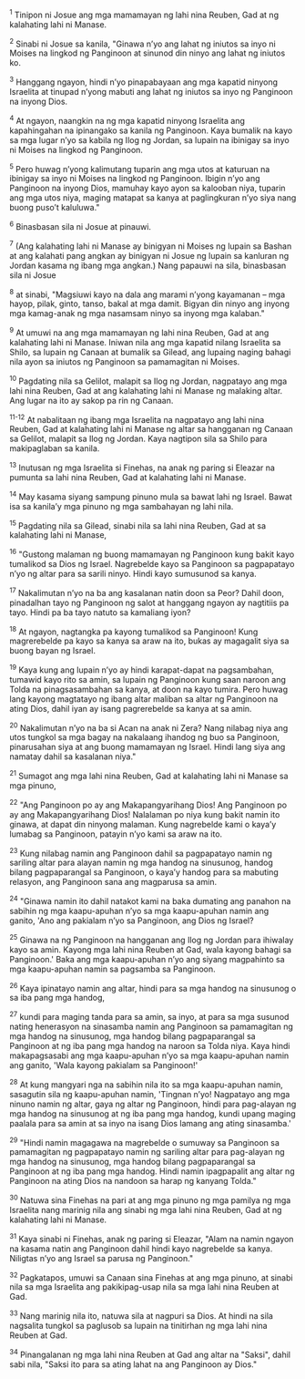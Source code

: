<sup>1</sup>
Tinipon ni Josue ang mga mamamayan ng lahi nina Reuben, Gad at ng kalahating lahi ni Manase. 

<sup>2</sup>
Sinabi ni Josue sa kanila, "Ginawa nʼyo ang lahat ng iniutos sa inyo ni Moises na lingkod ng Panginoon at sinunod din ninyo ang lahat ng iniutos ko. 

<sup>3</sup>
Hanggang ngayon, hindi nʼyo pinapabayaan ang mga kapatid ninyong Israelita at tinupad nʼyong mabuti ang lahat ng iniutos sa inyo ng Panginoon na inyong Dios. 

<sup>4</sup>
At ngayon, naangkin na ng mga kapatid ninyong Israelita ang kapahingahan na ipinangako sa kanila ng Panginoon. Kaya bumalik na kayo sa mga lugar nʼyo sa kabila ng Ilog ng Jordan, sa lupain na ibinigay sa inyo ni Moises na lingkod ng Panginoon. 

<sup>5</sup>
Pero huwag nʼyong kalimutang tuparin ang mga utos at katuruan na ibinigay sa inyo ni Moises na lingkod ng Panginoon. Ibigin nʼyo ang Panginoon na inyong Dios, mamuhay kayo ayon sa kalooban niya, tuparin ang mga utos niya, maging matapat sa kanya at paglingkuran nʼyo siya nang buong pusoʼt kaluluwa." 

<sup>6</sup>
Binasbasan sila ni Josue at pinauwi. 

<sup>7</sup>
(Ang kalahating lahi ni Manase ay binigyan ni Moises ng lupain sa Bashan at ang kalahati pang angkan ay binigyan ni Josue ng lupain sa kanluran ng Jordan kasama ng ibang mga angkan.) Nang papauwi na sila, binasbasan sila ni Josue 

<sup>8</sup>
at sinabi, "Magsiuwi kayo na dala ang marami nʼyong kayamanan – mga hayop, pilak, ginto, tanso, bakal at mga damit. Bigyan din ninyo ang inyong mga kamag-anak ng mga nasamsam ninyo sa inyong mga kalaban." 

<sup>9</sup>
At umuwi na ang mga mamamayan ng lahi nina Reuben, Gad at ang kalahating lahi ni Manase. Iniwan nila ang mga kapatid nilang Israelita sa Shilo, sa lupain ng Canaan at bumalik sa Gilead, ang lupaing naging bahagi nila ayon sa iniutos ng Panginoon sa pamamagitan ni Moises. 

<sup>10</sup>
Pagdating nila sa Gelilot, malapit sa Ilog ng Jordan, nagpatayo ang mga lahi nina Reuben, Gad at ang kalahating lahi ni Manase ng malaking altar. Ang lugar na ito ay sakop pa rin ng Canaan.

<sup>11-12</sup>
At nabalitaan ng ibang mga Israelita na nagpatayo ang lahi nina Reuben, Gad at kalahating lahi ni Manase ng altar sa hangganan ng Canaan sa Gelilot, malapit sa Ilog ng Jordan. Kaya nagtipon sila sa Shilo para makipaglaban sa kanila. 

<sup>13</sup>
Inutusan ng mga Israelita si Finehas, na anak ng paring si Eleazar na pumunta sa lahi nina Reuben, Gad at kalahating lahi ni Manase. 

<sup>14</sup>
May kasama siyang sampung pinuno mula sa bawat lahi ng Israel. Bawat isa sa kanilaʼy mga pinuno ng mga sambahayan ng lahi nila. 

<sup>15</sup>
Pagdating nila sa Gilead, sinabi nila sa lahi nina Reuben, Gad at sa kalahating lahi ni Manase, 

<sup>16</sup>
"Gustong malaman ng buong mamamayan ng Panginoon kung bakit kayo tumalikod sa Dios ng Israel. Nagrebelde kayo sa Panginoon sa pagpapatayo nʼyo ng altar para sa sarili ninyo. Hindi kayo sumusunod sa kanya. 

<sup>17</sup>
Nakalimutan nʼyo na ba ang kasalanan natin doon sa Peor? Dahil doon, pinadalhan tayo ng Panginoon ng salot at hanggang ngayon ay nagtitiis pa tayo. Hindi pa ba tayo natuto sa kamaliang iyon? 

<sup>18</sup>
At ngayon, nagtangka pa kayong tumalikod sa Panginoon! Kung magrerebelde pa kayo sa kanya sa araw na ito, bukas ay magagalit siya sa buong bayan ng Israel. 

<sup>19</sup>
Kaya kung ang lupain nʼyo ay hindi karapat-dapat na pagsambahan, tumawid kayo rito sa amin, sa lupain ng Panginoon kung saan naroon ang Tolda na pinagsasambahan sa kanya, at doon na kayo tumira. Pero huwag lang kayong magtatayo ng ibang altar maliban sa altar ng Panginoon na ating Dios, dahil iyan ay isang pagrerebelde sa kanya at sa amin. 

<sup>20</sup>
Nakalimutan nʼyo na ba si Acan na anak ni Zera? Nang nilabag niya ang utos tungkol sa mga bagay na nakalaang ihandog ng buo sa Panginoon, pinarusahan siya at ang buong mamamayan ng Israel. Hindi lang siya ang namatay dahil sa kasalanan niya." 

<sup>21</sup>
Sumagot ang mga lahi nina Reuben, Gad at kalahating lahi ni Manase sa mga pinuno, 

<sup>22</sup>
"Ang Panginoon po ay ang Makapangyarihang Dios! Ang Panginoon po ay ang Makapangyarihang Dios! Nalalaman po niya kung bakit namin ito ginawa, at dapat din ninyong malaman. Kung nagrebelde kami o kayaʼy lumabag sa Panginoon, patayin nʼyo kami sa araw na ito. 

<sup>23</sup>
Kung nilabag namin ang Panginoon dahil sa pagpapatayo namin ng sariling altar para alayan namin ng mga handog na sinusunog, handog bilang pagpaparangal sa Panginoon, o kayaʼy handog para sa mabuting relasyon, ang Panginoon sana ang magparusa sa amin. 

<sup>24</sup>
"Ginawa namin ito dahil natakot kami na baka dumating ang panahon na sabihin ng mga kaapu-apuhan nʼyo sa mga kaapu-apuhan namin ang ganito, 'Ano ang pakialam nʼyo sa Panginoon, ang Dios ng Israel? 

<sup>25</sup>
Ginawa na ng Panginoon na hangganan ang Ilog ng Jordan para ihiwalay kayo sa amin. Kayong mga lahi nina Reuben at Gad, wala kayong bahagi sa Panginoon.' Baka ang mga kaapu-apuhan nʼyo ang siyang magpahinto sa mga kaapu-apuhan namin sa pagsamba sa Panginoon. 

<sup>26</sup>
Kaya ipinatayo namin ang altar, hindi para sa mga handog na sinusunog o sa iba pang mga handog, 

<sup>27</sup>
kundi para maging tanda para sa amin, sa inyo, at para sa mga susunod nating henerasyon na sinasamba namin ang Panginoon sa pamamagitan ng mga handog na sinusunog, mga handog bilang pagpaparangal sa Panginoon at ng iba pang mga handog na naroon sa Tolda niya. Kaya hindi makapagsasabi ang mga kaapu-apuhan nʼyo sa mga kaapu-apuhan namin ang ganito, 'Wala kayong pakialam sa Panginoon!' 

<sup>28</sup>
At kung mangyari nga na sabihin nila ito sa mga kaapu-apuhan namin, sasagutin sila ng kaapu-apuhan namin, 'Tingnan nʼyo! Nagpatayo ang mga ninuno namin ng altar, gaya ng altar ng Panginoon, hindi para pag-alayan ng mga handog na sinusunog at ng iba pang mga handog, kundi upang maging paalala para sa amin at sa inyo na isang Dios lamang ang ating sinasamba.' 

<sup>29</sup>
"Hindi namin magagawa na magrebelde o sumuway sa Panginoon sa pamamagitan ng pagpapatayo namin ng sariling altar para pag-alayan ng mga handog na sinusunog, mga handog bilang pagpaparangal sa Panginoon at ng iba pang mga handog. Hindi namin ipagpapalit ang altar ng Panginoon na ating Dios na nandoon sa harap ng kanyang Tolda." 

<sup>30</sup>
Natuwa sina Finehas na pari at ang mga pinuno ng mga pamilya ng mga Israelita nang marinig nila ang sinabi ng mga lahi nina Reuben, Gad at ng kalahating lahi ni Manase. 

<sup>31</sup>
Kaya sinabi ni Finehas, anak ng paring si Eleazar, "Alam na namin ngayon na kasama natin ang Panginoon dahil hindi kayo nagrebelde sa kanya. Niligtas nʼyo ang Israel sa parusa ng Panginoon." 

<sup>32</sup>
Pagkatapos, umuwi sa Canaan sina Finehas at ang mga pinuno, at sinabi nila sa mga Israelita ang pakikipag-usap nila sa mga lahi nina Reuben at Gad. 

<sup>33</sup>
Nang marinig nila ito, natuwa sila at nagpuri sa Dios. At hindi na sila nagsalita tungkol sa paglusob sa lupain na tinitirhan ng mga lahi nina Reuben at Gad. 

<sup>34</sup>
Pinangalanan ng mga lahi nina Reuben at Gad ang altar na "Saksi", dahil sabi nila, "Saksi ito para sa ating lahat na ang Panginoon ay Dios."